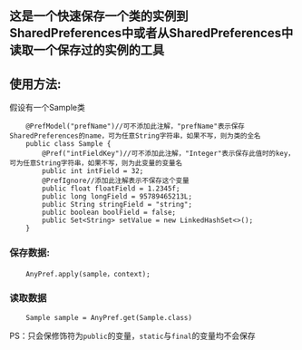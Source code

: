 
## 这是一个快速保存一个类的实例到SharedPreferences中或者从SharedPreferences中读取一个保存过的实例的工具

## 使用方法:

假设有一个Sample类

```
    @PrefModel("prefName")//可不添加此注解，"prefName"表示保存SharedPreferences的name，可为任意String字符串，如果不写，则为类的全名
    public class Sample {
        @Pref("intFieldKey")//可不添加此注解，"Integer"表示保存此值时的key，可为任意String字符串，如果不写，则为此变量的变量名
        public int intField = 32;
        @PrefIgnore//添加此注解表示不保存这个变量
        public float floatField = 1.2345f;
        public long longField = 95789465213L;
        public String stringField = "string";
        public boolean boolField = false;
        public Set<String> setValue = new LinkedHashSet<>();
    }
```

### 保存数据:
```
    AnyPref.apply(sample，context);
```

### 读取数据
```
    Sample sample = AnyPref.get(Sample.class)
```

PS：只会保修饰符为```public```的变量，```static```与```final```的变量均不会保存